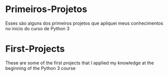 # Primeiros-Projetos

Esses são alguns dos primeiros projetos que apliquei meus conhecimentos no inicio do curso de Python 3

# First-Projects

These are some of the first projects that I applied my knowledge at the beginning of the Python 3 course
